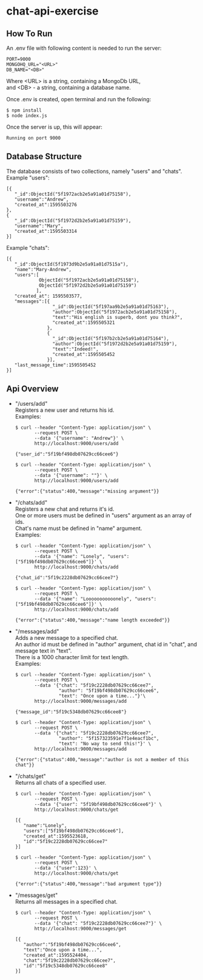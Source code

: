 # chat-api-exercise
## How To Run

An .env file with following content is needed to run the server:  
```
PORT=9000  
MONGOHQ_URL="<URL>"   
DB_NAME="<DB>"
  ```
Where \<URL\> is a string, containing a MongoDb URL,  
and \<DB\> - a string, containing a database name.

Once .env is created, open terminal and run the following:
```
$ npm install  
$ node index.js
```
Once the server is up, this will appear:
```
Running on port 9000
```

## Database Structure

The database consists of two collections, namely "users" and "chats".  
Example "users":
```
[{
   "_id":ObjectId("5f1972acb2e5a91a01d75158"),
   "username":"Andrew",
   "created_at":1595503276
},
{ 
   "_id":ObjectId("5f1972d2b2e5a91a01d75159"),
   "username":"Mary",
   "created_at":1595503314
}]
```
Example "chats":
```
[{
   "_id":ObjectId(5f1973d9b2e5a91a01d7515a"),
   "name":"Mary-Andrew",
   "users":[
            ObjectId("5f1972acb2e5a91a01d75158"),     
            ObjectId("5f1972d2b2e5a91a01d75159")
           ],
   "created_at": 1595503577,
   "messages":[{
                 "_id":ObjectId("5f197aa9b2e5a91a01d75163"),
                 "author":ObjectId("5f1972acb2e5a91a01d75158"),
                 "text":"His english is superb, dont you think?",
                 "created_at":1595505321
               },
               {
                 "_id":ObjectId("5f197b2cb2e5a91a01d75164"),
                 "author":ObjectId("5f1972d2b2e5a91a01d75159"),
                 "text":"Indeed!",
                 "created_at":1595505452
               }],
   "last_message_time":1595505452
}]
```

## Api Overview

* "/users/add"  
   Registers a new user and returns his id.  
   Examples:  
   ```
   $ curl --header "Content-Type: application/json" \
          --request POST \
          --data '{"username": "Andrew"}' \
          http://localhost:9000/users/add
          
   {"user_id":"5f19bf498db07629cc66cee6"}
   ```
   ```
   $ curl --header "Content-Type: application/json" \
          --request POST \
          --data '{"username": ""}' \
          http://localhost:9000/users/add
          
   {"error":{"status":400,"message":"missing argument"}}  
   ```
* "/chats/add"  
   Registers a new chat and returns it's id.  
   One or more users must be defined in "users" argument as an array of ids.  
   Chat's name must be defined in "name" argument.  
   Examples:  
   ```
   $ curl --header "Content-Type: application/json" \
          --request POST \
          --data '{"name": "Lonely", "users": ["5f19bf498db07629cc66cee6"]}' \
          http://localhost:9000/chats/add
          
   {"chat_id":"5f19c2228db07629cc66cee7"}
   ```
   ```
   $ curl --header "Content-Type: application/json" \
          --request POST \
          --data '{"name": "Looooooooooonely", "users": ["5f19bf498db07629cc66cee6"]}' \
          http://localhost:9000/chats/add
          
   {"error":{"status":400,"message":"name length exceeded"}}
   ```
* "/messages/add"      
   Adds a new message to a specified chat.  
   An author id must be defined in "author" argument, chat id in "chat", and message text in "text".  
   There is a 1000 character limit for text length.  
   Examples:  
   ```
   $ curl --header "Content-Type: application/json" \
          --request POST \
          --data '{"chat": "5f19c2228db07629cc66cee7",
                   "author": "5f19bf498db07629cc66cee6",
                   "text": "Once upon a time..."}'\
          http://localhost:9000/messages/add
          
   {"message_id":"5f19c5348db07629cc66cee8"}
   ```
   ```
   $ curl --header "Content-Type: application/json" \
          --request POST \
          --data '{"chat": "5f19c2228db07629cc66cee7",
                   "author": "5f157323591e7f1e4eacf1bc",
                   "text": "No way to send this!"}' \
          http://localhost:9000/messages/add
          
   {"error":{"status":400,"message":"author is not a member of this chat"}}
   ```
* "/chats/get"  
   Returns all chats of a specified user.
   ```
   $ curl --header "Content-Type: application/json" \
          --request POST \
          --data '{"user": "5f19bf498db07629cc66cee6"}' \
          http://localhost:9000/chats/get
         
   [{
      "name":"Lonely",
      "users":["5f19bf498db07629cc66cee6"],
      "created_at":1595523618,
      "id":"5f19c2228db07629cc66cee7"
   }]
   ```
   ```
   $ curl --header "Content-Type: application/json" \
          --request POST \
          --data '{"user":123}' \
          http://localhost:9000/chats/get
         
   {"error":{"status":400,"message":"bad argument type"}}
   ```
   
* "/messages/get"    
   Returns all messages in a specified chat.  
   ```
   $ curl --header "Content-Type: application/json" \
          --request POST \
          --data '{"chat": "5f19c2228db07629cc66cee7"}' \
          http://localhost:9000/messages/get
          
   [{
      "author":"5f19bf498db07629cc66cee6",
      "text":"Once upon a time...",
      "created_at":1595524404,
      "chat":"5f19c2228db07629cc66cee7",
      "id":"5f19c5348db07629cc66cee8"
   }]
   ```
 
